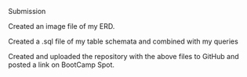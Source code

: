 Submission

Created an image file of my ERD.

Created a .sql file of my table schemata and combined with my queries

Created and uploaded the repository with the above files to GitHub and posted a link on BootCamp Spot.
